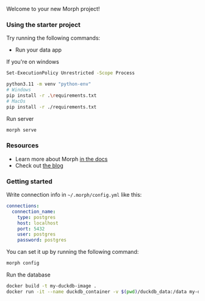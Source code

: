 Welcome to your new Morph project!

### Using the starter project

Try running the following commands:

- Run your data app

If you're on windows
```bash
Set-ExecutionPolicy Unrestricted -Scope Process
```

```bash
python3.11 -m venv "python-env"
# Windows
pip install -r .\requirements.txt
# MacOs
pip install -r ./requirements.txt
```

Run server
```bash
morph serve
```

### Resources
- Learn more about Morph [in the docs](https://docs.morph-data.io)
- Check out [the blog](https://www.morph-data.io/blogs)

### Getting started

Write connection info in `~/.morph/config.yml` like this:

```yml
connections:
  connection_name:
    type: postgres
    host: localhost
    port: 5432
    user: postgres
    password: postgres
```

You can set it up by running the following command:

```bash
morph config
```

Run the database
```Bash
docker build -t my-duckdb-image .
docker run -it --name duckdb_container -v $(pwd)/duckdb_data:/data my-duckdb-image
```
